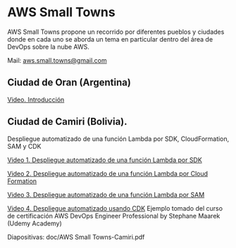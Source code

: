 # AWS Small Towns
AWS Small Towns propone un recorrido por diferentes pueblos y ciudades donde en cada
uno se aborda un tema en particular dentro del área de DevOps sobre la nube AWS.

Mail: aws.small.towns@gmail.com

## Ciudad de Oran (Argentina)
[Video. Introducción](https://www.youtube.com/watch?v=pv1BbjcRCQg)


## Ciudad de Camiri (Bolivia). 
Despliegue automatizado de una función Lambda por SDK, CloudFormation, SAM y CDK

[Video 1. Despliegue automatizado de una función Lambda por SDK](https://www.youtube.com/watch?v=vXDYGPaHJWI)

[Video 2. Despliegue automatizado de una función Lambda por Cloud Formation](https://www.youtube.com/watch?v=5Ze6Y1rCvGc)

[Video 3. Despliegue automatizado de una función Lambda por SAM](https://www.youtube.com/watch?v=sdJmfO6au_U)

[Video 4. Despliegue automatizado usando CDK](https://www.youtube.com/watch?v=HVZjEu3zeGA)
Ejemplo tomado del curso de certificación AWS DevOps Engineer Professional by Stephane Maarek (Udemy Academy)

Diapositivas: doc/AWS Small Towns-Camiri.pdf